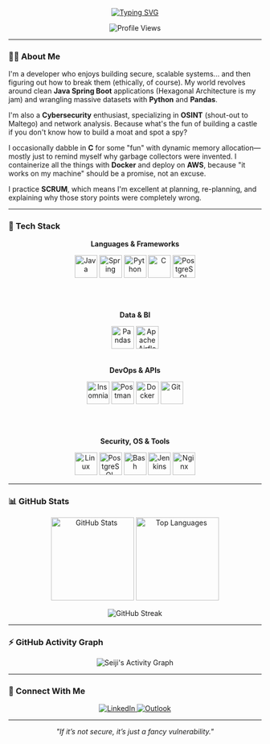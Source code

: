 <p align="center">
  <a href="https://git.io/typing-svg">
    <img src="https://readme-typing-svg.herokuapp.com?font=JetBrains+Mono&size=30&pause=1000&color=00D1B2&center=true&vCenter=true&width=700&lines=Hi%2C+I'm+Seiji+%F0%9F%91%8B;Building+secure+systems...;...and+then+figuring+out+how+to+break+them+(ethically)." alt="Typing SVG">
  </a>
</p>

<p align="center">
  <img src="https://komarev.com/ghpvc/?username=SeijiHoshino1&label=Profile%20Views&color=blueviolet&style=flat-square" alt="Profile Views" />
</p>

---

### 👨‍💻 About Me

 I'm a developer who enjoys building secure, scalable systems... and then figuring out how to break them (ethically, of course). My world revolves around clean <strong>Java Spring Boot</strong> applications (Hexagonal Architecture is my jam) and wrangling massive datasets with <strong>Python</strong> and <strong>Pandas</strong>.
 
I'm also a <strong>Cybersecurity</strong> enthusiast, specializing in <strong>OSINT</strong> (shout-out to Maltego) and network analysis. Because what's the fun of building a castle if you don't know how to build a moat and spot a spy?

I occasionally dabble in <strong>C</strong> for some "fun" with dynamic memory allocation—mostly just to remind myself why garbage collectors were invented. I containerize all the things with <strong>Docker</strong> and deploy on <strong>AWS</strong>, because "it works on my machine" should be a promise, not an excuse.

I practice <strong>SCRUM</strong>, which means I'm excellent at planning, re-planning, and explaining why those story points were completely wrong.

---

### 🧠 Tech Stack

<div align="center">

**Languages & Frameworks**

<p align="center">
  <img src="https://cdn.jsdelivr.net/gh/devicons/devicon/icons/java/java-original.svg" width="45" height="45" alt="Java" />
  <img src="https://cdn.jsdelivr.net/gh/devicons/devicon/icons/spring/spring-original.svg" width="45" height="45" alt="Spring" />
  <img src="https://cdn.jsdelivr.net/gh/devicons/devicon/icons/python/python-original.svg" width="45" height="45" alt="Python" />
  <img src="https://cdn.jsdelivr.net/gh/devicons/devicon/icons/c/c-original.svg" width="45" height="45" alt="C" />
  <img src="https://cdn.jsdelivr.net/gh/devicons/devicon/icons/postgresql/postgresql-original.svg" width="45" height="45" alt="PostgreSQL" />
</p>

<br><br>

**Data & BI**

<img src="https://cdn.jsdelivr.net/gh/devicons/devicon/icons/pandas/pandas-original.svg" width="45" height="45" alt="Pandas" />
<img src="https://cdn.jsdelivr.net/gh/devicons/devicon@latest/icons/apacheairflow/apacheairflow-original.svg" width="45" height="45" alt="Apache Airflow" />
<br><br>

**DevOps & APIs**
<p align="center">
  <img src="https://cdn.jsdelivr.net/gh/devicons/devicon/icons/insomnia/insomnia-original.svg" width="45" height="45" alt="Insomnia" />
  <img src="https://cdn.jsdelivr.net/gh/devicons/devicon/icons/postman/postman-original.svg" width="45" height="45" alt="Postman" />
  <img src="https://cdn.jsdelivr.net/gh/devicons/devicon/icons/docker/docker-original.svg" width="45" height="45" alt="Docker" />
  <img src="https://cdn.jsdelivr.net/gh/devicons/devicon/icons/git/git-original.svg" width="45" height="45" alt="Git" />
</p>

<br><br>

**Security, OS & Tools**

<p align="center">
  <img src="https://cdn.jsdelivr.net/gh/devicons/devicon/icons/linux/linux-original.svg" width="45" height="45" alt="Linux" />
  <img src="https://commons.wikimedia.org/wiki/File:Kali-dragon-icon.svg" width="45" height="45" alt="PostgreSQL" />
  <img src="https://cdn.jsdelivr.net/gh/devicons/devicon/icons/bash/bash-original.svg" width="45" height="45" alt="Bash" />
  <img src="https://cdn.jsdelivr.net/gh/devicons/devicon/icons/jenkins/jenkins-original.svg" width="45" height="45" alt="Jenkins" />
  <img src="https://cdn.jsdelivr.net/gh/devicons/devicon/icons/nginx/nginx-original.svg" width="45" height="45" alt="Nginx" />
</p>

</div>

---

### 📊 GitHub Stats

<p align="center">
  <img 
    src="https://github-readme-stats.vercel.app/api?username=SeijiHoshino1&show_icons=true&theme=dracula&include_all_commits=true&count_private=true" 
    alt="GitHub Stats"
    height="165"
  />
  <img 
    src="https://github-readme-stats.vercel.app/api/top-langs/?username=SeijiHoshino1&layout=compact&theme=dracula"
    alt="Top Languages"
    height="165"
  />
</p>

<p align="center">
  <img 
    src="https://github-readme-streak-stats.herokuapp.com/?user=SeijiHoshino1&theme=dark&hide_border=false&background=000000&stroke=00D1B2&ring=00D1B2&fire=00D1B2&currStreakLabel=00D1B2&sideNums=FFFFFF" 
    alt="GitHub Streak"
  />
</p>

---

### ⚡ GitHub Activity Graph

<p align="center">
  <img 
    src="https://github-readme-activity-graph.vercel.app/graph?username=SeijiHoshino1&theme=dracula&hide_border=false&area=true&custom_title=Seiji's%20Contribution%20Graph" 
    alt="Seiji's Activity Graph"
  />
</p>

---

### 🤝 Connect With Me

<p align="center">
  <a href="https://www.linkedin.com/in/seiji-andre-h-150b172a2/" target="_blank">
    <img src="https://img.shields.io/badge/LinkedIn-0A66C2?style=for-the-badge&logo=linkedin&logoColor=white" alt="LinkedIn">
  </a>
  <a href="mailto:seijihoshino@outlook.com" target="_blank">
    <img src="https://img.shields.io/badge/Outlook-0078D4?style=for-the-badge&logo=microsoftoutlook&logoColor=white" alt="Outlook">
  </a>
</p>

---

<p align="center">
  <em>"If it’s not secure, it’s just a fancy vulnerability."</em>
</p>
